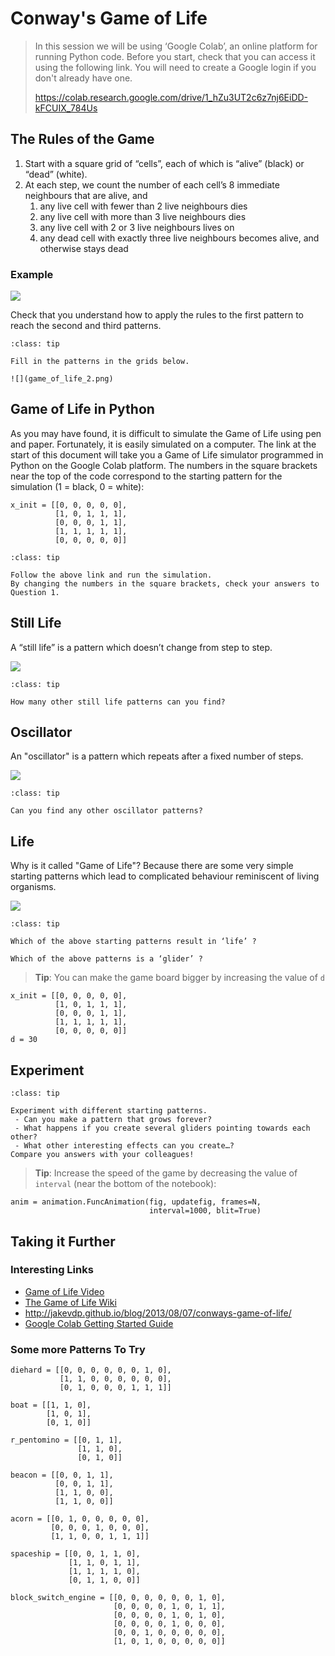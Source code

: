 # Conway's Game of Life

> In this session we will be using ‘Google Colab’, an online platform for running Python code. Before you start, check that you can access it using the following link. You will need to create a Google login if you don't already have one.
>
> https://colab.research.google.com/drive/1_hZu3UT2c6z7nj6EiDD-kFCUIX_784Us

## The Rules of the Game

1.	Start with a square grid of “cells”, each of which is “alive” (black) or “dead” (white).
2.	At each step, we count the number of each cell’s 8 immediate neighbours that are alive, and
    1.	any live cell with fewer than 2 live neighbours dies
    2.	any live cell with more than 3 live neighbours dies
    3.	any live cell with 2 or 3 live neighbours lives on
    4.	any dead cell with exactly three live neighbours becomes alive, and otherwise stays dead

### Example

![](game_of_life_1.png)

Check that you understand how to apply the rules to the first pattern to reach the second and third patterns.

```{admonition} Question 1
:class: tip

Fill in the patterns in the grids below.

![](game_of_life_2.png)
```

## Game of Life in Python

As you may have found, it is difficult to simulate the Game of Life using pen and paper. Fortunately, it is easily simulated on a computer.
The link at the start of this document will take you a Game of Life simulator programmed in Python on the Google Colab platform. 
The numbers in the square brackets near the top of the code correspond to the starting pattern for the simulation (1 = black, 0 = white):

```
x_init = [[0, 0, 0, 0, 0],
          [1, 0, 1, 1, 1],
          [0, 0, 0, 1, 1],
          [1, 1, 1, 1, 1],
          [0, 0, 0, 0, 0]]
```

```{admonition} Question 2
:class: tip

Follow the above link and run the simulation.
By changing the numbers in the square brackets, check your answers to Question 1.
```

## Still Life

A “still life” is a pattern which doesn’t change from step to step.

![](game_of_life_3.png)


```{admonition} Question 3
:class: tip

How many other still life patterns can you find?
```

## Oscillator

An "oscillator" is a pattern which repeats after a fixed number of steps.

![](game_of_life_4.png)


```{admonition} Question 4
:class: tip

Can you find any other oscillator patterns?
```

## Life

Why is it called "Game of Life"? Because there are some very simple starting patterns which lead to complicated behaviour reminiscent of living organisms.

![](game_of_life_5.png)


```{admonition} Question 5
:class: tip

Which of the above starting patterns result in ‘life’ ?

Which of the above patterns is a ‘glider’ ?
```

> **Tip**: You can make the game board bigger by increasing the value of `d`

```
x_init = [[0, 0, 0, 0, 0],
          [1, 0, 1, 1, 1],
          [0, 0, 0, 1, 1],
          [1, 1, 1, 1, 1],
          [0, 0, 0, 0, 0]]
d = 30
```

## Experiment

```{admonition} Question 6
:class: tip

Experiment with different starting patterns. 
 - Can you make a pattern that grows forever?
 - What happens if you create several gliders pointing towards each other?
 - What other interesting effects can you create…?
Compare you answers with your colleagues!
```

> **Tip**: Increase the speed of the game by decreasing the value of `interval` (near the bottom of the notebook):

```
anim = animation.FuncAnimation(fig, updatefig, frames=N,
                               interval=1000, blit=True)
```

## Taking it Further

### Interesting Links

- [Game of Life Video](https://www.youtube.com/watch?v=CgOcEZinQ2I)
- [The Game of Life Wiki](https://www.conwaylife.com/wiki/Conway%27s_Game_of_Life)
- http://jakevdp.github.io/blog/2013/08/07/conways-game-of-life/
- [Google Colab Getting Started Guide](https://colab.research.google.com/notebooks/intro.ipynb#scrollTo=GJBs_flRovLc)

### Some more Patterns To Try

```
diehard = [[0, 0, 0, 0, 0, 0, 1, 0],
           [1, 1, 0, 0, 0, 0, 0, 0],
           [0, 1, 0, 0, 0, 1, 1, 1]]

boat = [[1, 1, 0],
        [1, 0, 1],
        [0, 1, 0]]

r_pentomino = [[0, 1, 1],
               [1, 1, 0],
               [0, 1, 0]]

beacon = [[0, 0, 1, 1],
          [0, 0, 1, 1],
          [1, 1, 0, 0],
          [1, 1, 0, 0]]

acorn = [[0, 1, 0, 0, 0, 0, 0],
         [0, 0, 0, 1, 0, 0, 0],
         [1, 1, 0, 0, 1, 1, 1]]

spaceship = [[0, 0, 1, 1, 0],
             [1, 1, 0, 1, 1],
             [1, 1, 1, 1, 0],
             [0, 1, 1, 0, 0]]

block_switch_engine = [[0, 0, 0, 0, 0, 0, 1, 0],
                       [0, 0, 0, 0, 1, 0, 1, 1],
                       [0, 0, 0, 0, 1, 0, 1, 0],
                       [0, 0, 0, 0, 1, 0, 0, 0],
                       [0, 0, 1, 0, 0, 0, 0, 0],
                       [1, 0, 1, 0, 0, 0, 0, 0]]
```